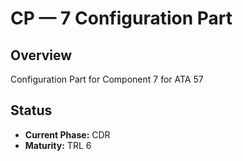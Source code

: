 # CP — 7 Configuration Part

## Overview
Configuration Part for Component 7 for ATA 57

## Status
- **Current Phase:** CDR
- **Maturity:** TRL 6
